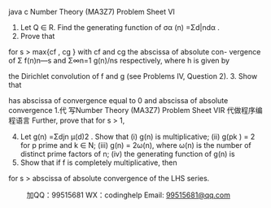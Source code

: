 java c
Number Theory (MA3Z7) 
Problem Sheet VI
1. Let   Q   ∈ R.    Find   the   generating   function   of   σα (n) =Σd|ndα .
2. Prove   that


for   s   >   max{cf ,   cg   }   with   cf      and   cg      the   abscissa   of   absolute   con-   vergence   of Σ f(n)n—s    and Σ∞n=1 g(n)/ns      respectively,   where   h   is given   by


the Dirichlet convolution of   f   and   g   (see   Problems   IV,   Question   2).
3. Show   that


has abscissa of convergence equal to 0 and   abscissa   of   absolute   convergence   1.代 写Number Theory (MA3Z7) Problem Sheet VIR
代做程序编程语言 
Further,   prove   that   for   s   >   1,


4. Let   g(n)   =Σdjn   μ(d)2   .    Show   that
(i)   g(n)   is   multiplicative;
(ii)   g(pk   )   =   2   for p   prime   and   k   ∈ N;
(iii) g(n)   =   2ω(n), where ω(n) is the number of distinct   prime factors   of   n;
(iv)   the   generating   function   of g(n)   is  
5. Show   that   if   f   is   completely   multiplicative,   then

for   s   >   abscissa   of   absolute   convergence   of   the   LHS   series.





         
加QQ：99515681  WX：codinghelp  Email: 99515681@qq.com
